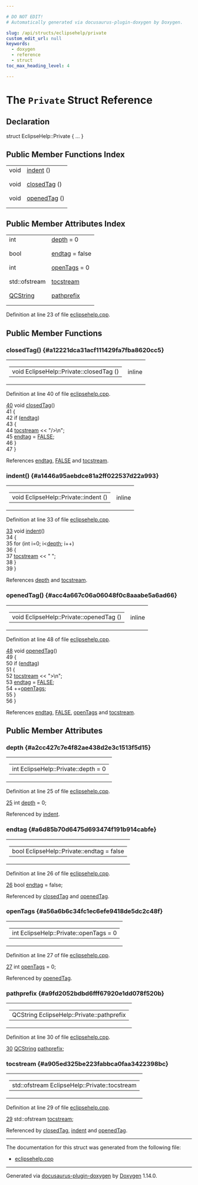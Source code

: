 ```yaml
---

# DO NOT EDIT!
# Automatically generated via docusaurus-plugin-doxygen by Doxygen.

slug: /api/structs/eclipsehelp/private
custom_edit_url: null
keywords:
  - doxygen
  - reference
  - struct
toc_max_heading_level: 4

---
```


<div class="doxyPage">

# The `Private` Struct Reference



## Declaration

<div class="doxyDeclaration">
struct EclipseHelp::Private { ... }
</div>

## Public Member Functions Index

<table class="doxyMembersIndex">

<tr class="doxyMemberIndexItem">
<td class="doxyMemberIndexItemType" align="left" valign="top">void</td>
<td class="doxyMemberIndexItemName" align="left" valign="top"><a href="#a1446a95aebdce81a2ff022537d22a993">indent</a> ()</td>
</tr>
<tr class="doxyMemberIndexDescription">
<td class="doxyMemberIndexDescriptionLeft"></td>
<td class="doxyMemberIndexDescriptionRight">
</td>
</tr>
<tr class="doxyMemberIndexSeparator">
<td class="doxyMemberIndexSeparator" colspan="2"></td>
</tr>

<tr class="doxyMemberIndexItem">
<td class="doxyMemberIndexItemType" align="left" valign="top">void</td>
<td class="doxyMemberIndexItemName" align="left" valign="top"><a href="#a12221dca31acf111429fa7fba8620cc5">closedTag</a> ()</td>
</tr>
<tr class="doxyMemberIndexDescription">
<td class="doxyMemberIndexDescriptionLeft"></td>
<td class="doxyMemberIndexDescriptionRight">
</td>
</tr>
<tr class="doxyMemberIndexSeparator">
<td class="doxyMemberIndexSeparator" colspan="2"></td>
</tr>

<tr class="doxyMemberIndexItem">
<td class="doxyMemberIndexItemType" align="left" valign="top">void</td>
<td class="doxyMemberIndexItemName" align="left" valign="top"><a href="#acc4a667c06a06048f0c8aaabe5a6ad66">openedTag</a> ()</td>
</tr>
<tr class="doxyMemberIndexDescription">
<td class="doxyMemberIndexDescriptionLeft"></td>
<td class="doxyMemberIndexDescriptionRight">
</td>
</tr>
<tr class="doxyMemberIndexSeparator">
<td class="doxyMemberIndexSeparator" colspan="2"></td>
</tr>

</table>

## Public Member Attributes Index

<table class="doxyMembersIndex">

<tr class="doxyMemberIndexItem">
<td class="doxyMemberIndexItemType" align="left" valign="top">int</td>
<td class="doxyMemberIndexItemName" align="left" valign="top"><a href="#a2cc427c7e4f82ae438d2e3c1513f5d15">depth</a> = 0</td>
</tr>
<tr class="doxyMemberIndexDescription">
<td class="doxyMemberIndexDescriptionLeft"></td>
<td class="doxyMemberIndexDescriptionRight">
</td>
</tr>
<tr class="doxyMemberIndexSeparator">
<td class="doxyMemberIndexSeparator" colspan="2"></td>
</tr>

<tr class="doxyMemberIndexItem">
<td class="doxyMemberIndexItemType" align="left" valign="top">bool</td>
<td class="doxyMemberIndexItemName" align="left" valign="top"><a href="#a6d85b70d6475d693474f191b914cabfe">endtag</a> = false</td>
</tr>
<tr class="doxyMemberIndexDescription">
<td class="doxyMemberIndexDescriptionLeft"></td>
<td class="doxyMemberIndexDescriptionRight">
</td>
</tr>
<tr class="doxyMemberIndexSeparator">
<td class="doxyMemberIndexSeparator" colspan="2"></td>
</tr>

<tr class="doxyMemberIndexItem">
<td class="doxyMemberIndexItemType" align="left" valign="top">int</td>
<td class="doxyMemberIndexItemName" align="left" valign="top"><a href="#a56a6b6c34fc1ec6efe9418de5dc2c48f">openTags</a> = 0</td>
</tr>
<tr class="doxyMemberIndexDescription">
<td class="doxyMemberIndexDescriptionLeft"></td>
<td class="doxyMemberIndexDescriptionRight">
</td>
</tr>
<tr class="doxyMemberIndexSeparator">
<td class="doxyMemberIndexSeparator" colspan="2"></td>
</tr>

<tr class="doxyMemberIndexItem">
<td class="doxyMemberIndexItemType" align="left" valign="top">std::ofstream</td>
<td class="doxyMemberIndexItemName" align="left" valign="top"><a href="#a905ed325be223fabbca0faa3422398bc">tocstream</a></td>
</tr>
<tr class="doxyMemberIndexDescription">
<td class="doxyMemberIndexDescriptionLeft"></td>
<td class="doxyMemberIndexDescriptionRight">
</td>
</tr>
<tr class="doxyMemberIndexSeparator">
<td class="doxyMemberIndexSeparator" colspan="2"></td>
</tr>

<tr class="doxyMemberIndexItem">
<td class="doxyMemberIndexItemType" align="left" valign="top"><a href="/web-doxygen/docs/api/classes/qcstring">QCString</a></td>
<td class="doxyMemberIndexItemName" align="left" valign="top"><a href="#a9fd2052bdbd6fff67920e1dd078f520b">pathprefix</a></td>
</tr>
<tr class="doxyMemberIndexDescription">
<td class="doxyMemberIndexDescriptionLeft"></td>
<td class="doxyMemberIndexDescriptionRight">
</td>
</tr>
<tr class="doxyMemberIndexSeparator">
<td class="doxyMemberIndexSeparator" colspan="2"></td>
</tr>

</table>


Definition at line 23 of file <a href="/web-doxygen/docs/api/files/src/eclipsehelp-cpp">eclipsehelp.cpp</a>.

<div class="doxySectionDef">

## Public Member Functions

### closedTag() {#a12221dca31acf111429fa7fba8620cc5}

<div class="doxyMemberItem">
<div class="doxyMemberProto">
<table class="doxyMemberLabels">
<tr class="doxyMemberLabels">
<td class="doxyMemberLabelsLeft">
<table class="doxyMemberName">
<tr>
<td class="doxyMemberName">void EclipseHelp::Private::closedTag ()</td>
</tr>
</table>
</td>
<td class="doxyMemberLabelsRight">
<span class="doxyMemberLabels">
<span class="doxyMemberLabel inline">inline</span>
</span>
</td>
</tr>
</table>
</div>
<div class="doxyMemberDoc">



Definition at line 40 of file <a href="/web-doxygen/docs/api/files/src/eclipsehelp-cpp">eclipsehelp.cpp</a>.

<div class="doxyProgramListing">

<div class="doxyCodeLine"><span class="doxyLineNumber"><a href="#a12221dca31acf111429fa7fba8620cc5">40</a></span><span class="doxyLineContent"><span class="doxyHighlight">  </span><span class="doxyHighlightKeywordType">void</span><span class="doxyHighlight"> <a href="#a12221dca31acf111429fa7fba8620cc5">closedTag</a>()</span></span></div>
<div class="doxyCodeLine"><span class="doxyLineNumber">41</span><span class="doxyLineContent"><span class="doxyHighlight">  {</span></span></div>
<div class="doxyCodeLine"><span class="doxyLineNumber">42</span><span class="doxyLineContent"><span class="doxyHighlight">    </span><span class="doxyHighlightKeywordFlow">if</span><span class="doxyHighlight"> (<a href="#a6d85b70d6475d693474f191b914cabfe">endtag</a>)</span></span></div>
<div class="doxyCodeLine"><span class="doxyLineNumber">43</span><span class="doxyLineContent"><span class="doxyHighlight">    {</span></span></div>
<div class="doxyCodeLine"><span class="doxyLineNumber">44</span><span class="doxyLineContent"><span class="doxyHighlight">      <a href="#a905ed325be223fabbca0faa3422398bc">tocstream</a> &lt;&lt; </span><span class="doxyHighlightStringLiteral">"/&gt;\n"</span><span class="doxyHighlight">;</span></span></div>
<div class="doxyCodeLine"><span class="doxyLineNumber">45</span><span class="doxyLineContent"><span class="doxyHighlight">      <a href="#a6d85b70d6475d693474f191b914cabfe">endtag</a> = <a href="/web-doxygen/docs/api/files/src/qcstring-h/#aa93f0eb578d23995850d61f7d61c55c1">FALSE</a>;</span></span></div>
<div class="doxyCodeLine"><span class="doxyLineNumber">46</span><span class="doxyLineContent"><span class="doxyHighlight">    }</span></span></div>
<div class="doxyCodeLine"><span class="doxyLineNumber">47</span><span class="doxyLineContent"><span class="doxyHighlight">  }</span></span></div>

</div>


References <a href="#a6d85b70d6475d693474f191b914cabfe">endtag</a>, <a href="/web-doxygen/docs/api/files/src/qcstring-h/#aa93f0eb578d23995850d61f7d61c55c1">FALSE</a> and <a href="#a905ed325be223fabbca0faa3422398bc">tocstream</a>.
</div>
</div>

### indent() {#a1446a95aebdce81a2ff022537d22a993}

<div class="doxyMemberItem">
<div class="doxyMemberProto">
<table class="doxyMemberLabels">
<tr class="doxyMemberLabels">
<td class="doxyMemberLabelsLeft">
<table class="doxyMemberName">
<tr>
<td class="doxyMemberName">void EclipseHelp::Private::indent ()</td>
</tr>
</table>
</td>
<td class="doxyMemberLabelsRight">
<span class="doxyMemberLabels">
<span class="doxyMemberLabel inline">inline</span>
</span>
</td>
</tr>
</table>
</div>
<div class="doxyMemberDoc">



Definition at line 33 of file <a href="/web-doxygen/docs/api/files/src/eclipsehelp-cpp">eclipsehelp.cpp</a>.

<div class="doxyProgramListing">

<div class="doxyCodeLine"><span class="doxyLineNumber"><a href="#a1446a95aebdce81a2ff022537d22a993">33</a></span><span class="doxyLineContent"><span class="doxyHighlight">  </span><span class="doxyHighlightKeywordType">void</span><span class="doxyHighlight"> <a href="#a1446a95aebdce81a2ff022537d22a993">indent</a>()</span></span></div>
<div class="doxyCodeLine"><span class="doxyLineNumber">34</span><span class="doxyLineContent"><span class="doxyHighlight">  {</span></span></div>
<div class="doxyCodeLine"><span class="doxyLineNumber">35</span><span class="doxyLineContent"><span class="doxyHighlight">    </span><span class="doxyHighlightKeywordFlow">for</span><span class="doxyHighlight"> (</span><span class="doxyHighlightKeywordType">int</span><span class="doxyHighlight"> i=0; i&lt;<a href="#a2cc427c7e4f82ae438d2e3c1513f5d15">depth</a>; i++)</span></span></div>
<div class="doxyCodeLine"><span class="doxyLineNumber">36</span><span class="doxyLineContent"><span class="doxyHighlight">    {</span></span></div>
<div class="doxyCodeLine"><span class="doxyLineNumber">37</span><span class="doxyLineContent"><span class="doxyHighlight">      <a href="#a905ed325be223fabbca0faa3422398bc">tocstream</a> &lt;&lt; </span><span class="doxyHighlightStringLiteral">"  "</span><span class="doxyHighlight">;</span></span></div>
<div class="doxyCodeLine"><span class="doxyLineNumber">38</span><span class="doxyLineContent"><span class="doxyHighlight">    }</span></span></div>
<div class="doxyCodeLine"><span class="doxyLineNumber">39</span><span class="doxyLineContent"><span class="doxyHighlight">  }</span></span></div>

</div>


References <a href="#a2cc427c7e4f82ae438d2e3c1513f5d15">depth</a> and <a href="#a905ed325be223fabbca0faa3422398bc">tocstream</a>.
</div>
</div>

### openedTag() {#acc4a667c06a06048f0c8aaabe5a6ad66}

<div class="doxyMemberItem">
<div class="doxyMemberProto">
<table class="doxyMemberLabels">
<tr class="doxyMemberLabels">
<td class="doxyMemberLabelsLeft">
<table class="doxyMemberName">
<tr>
<td class="doxyMemberName">void EclipseHelp::Private::openedTag ()</td>
</tr>
</table>
</td>
<td class="doxyMemberLabelsRight">
<span class="doxyMemberLabels">
<span class="doxyMemberLabel inline">inline</span>
</span>
</td>
</tr>
</table>
</div>
<div class="doxyMemberDoc">



Definition at line 48 of file <a href="/web-doxygen/docs/api/files/src/eclipsehelp-cpp">eclipsehelp.cpp</a>.

<div class="doxyProgramListing">

<div class="doxyCodeLine"><span class="doxyLineNumber"><a href="#acc4a667c06a06048f0c8aaabe5a6ad66">48</a></span><span class="doxyLineContent"><span class="doxyHighlight">  </span><span class="doxyHighlightKeywordType">void</span><span class="doxyHighlight"> <a href="#acc4a667c06a06048f0c8aaabe5a6ad66">openedTag</a>()</span></span></div>
<div class="doxyCodeLine"><span class="doxyLineNumber">49</span><span class="doxyLineContent"><span class="doxyHighlight">  {</span></span></div>
<div class="doxyCodeLine"><span class="doxyLineNumber">50</span><span class="doxyLineContent"><span class="doxyHighlight">    </span><span class="doxyHighlightKeywordFlow">if</span><span class="doxyHighlight"> (<a href="#a6d85b70d6475d693474f191b914cabfe">endtag</a>)</span></span></div>
<div class="doxyCodeLine"><span class="doxyLineNumber">51</span><span class="doxyLineContent"><span class="doxyHighlight">    {</span></span></div>
<div class="doxyCodeLine"><span class="doxyLineNumber">52</span><span class="doxyLineContent"><span class="doxyHighlight">      <a href="#a905ed325be223fabbca0faa3422398bc">tocstream</a> &lt;&lt; </span><span class="doxyHighlightStringLiteral">"&gt;\n"</span><span class="doxyHighlight">;</span></span></div>
<div class="doxyCodeLine"><span class="doxyLineNumber">53</span><span class="doxyLineContent"><span class="doxyHighlight">      <a href="#a6d85b70d6475d693474f191b914cabfe">endtag</a> = <a href="/web-doxygen/docs/api/files/src/qcstring-h/#aa93f0eb578d23995850d61f7d61c55c1">FALSE</a>;</span></span></div>
<div class="doxyCodeLine"><span class="doxyLineNumber">54</span><span class="doxyLineContent"><span class="doxyHighlight">      ++<a href="#a56a6b6c34fc1ec6efe9418de5dc2c48f">openTags</a>;</span></span></div>
<div class="doxyCodeLine"><span class="doxyLineNumber">55</span><span class="doxyLineContent"><span class="doxyHighlight">    }</span></span></div>
<div class="doxyCodeLine"><span class="doxyLineNumber">56</span><span class="doxyLineContent"><span class="doxyHighlight">  }</span></span></div>

</div>


References <a href="#a6d85b70d6475d693474f191b914cabfe">endtag</a>, <a href="/web-doxygen/docs/api/files/src/qcstring-h/#aa93f0eb578d23995850d61f7d61c55c1">FALSE</a>, <a href="#a56a6b6c34fc1ec6efe9418de5dc2c48f">openTags</a> and <a href="#a905ed325be223fabbca0faa3422398bc">tocstream</a>.
</div>
</div>

</div>

<div class="doxySectionDef">

## Public Member Attributes

### depth {#a2cc427c7e4f82ae438d2e3c1513f5d15}

<div class="doxyMemberItem">
<div class="doxyMemberProto">
<table class="doxyMemberLabels">
<tr class="doxyMemberLabels">
<td class="doxyMemberLabelsLeft">
<table class="doxyMemberName">
<tr>
<td class="doxyMemberName">int EclipseHelp::Private::depth = 0</td>
</tr>
</table>
</td>
</tr>
</table>
</div>
<div class="doxyMemberDoc">



Definition at line 25 of file <a href="/web-doxygen/docs/api/files/src/eclipsehelp-cpp">eclipsehelp.cpp</a>.

<div class="doxyProgramListing">

<div class="doxyCodeLine"><span class="doxyLineNumber"><a href="#a2cc427c7e4f82ae438d2e3c1513f5d15">25</a></span><span class="doxyLineContent"><span class="doxyHighlight">  </span><span class="doxyHighlightKeywordType">int</span><span class="doxyHighlight"> <a href="#a2cc427c7e4f82ae438d2e3c1513f5d15">depth</a> = 0;</span></span></div>

</div>


Referenced by <a href="#a1446a95aebdce81a2ff022537d22a993">indent</a>.
</div>
</div>

### endtag {#a6d85b70d6475d693474f191b914cabfe}

<div class="doxyMemberItem">
<div class="doxyMemberProto">
<table class="doxyMemberLabels">
<tr class="doxyMemberLabels">
<td class="doxyMemberLabelsLeft">
<table class="doxyMemberName">
<tr>
<td class="doxyMemberName">bool EclipseHelp::Private::endtag = false</td>
</tr>
</table>
</td>
</tr>
</table>
</div>
<div class="doxyMemberDoc">



Definition at line 26 of file <a href="/web-doxygen/docs/api/files/src/eclipsehelp-cpp">eclipsehelp.cpp</a>.

<div class="doxyProgramListing">

<div class="doxyCodeLine"><span class="doxyLineNumber"><a href="#a6d85b70d6475d693474f191b914cabfe">26</a></span><span class="doxyLineContent"><span class="doxyHighlight">  </span><span class="doxyHighlightKeywordType">bool</span><span class="doxyHighlight"> <a href="#a6d85b70d6475d693474f191b914cabfe">endtag</a> = </span><span class="doxyHighlightKeyword">false</span><span class="doxyHighlight">;</span></span></div>

</div>


Referenced by <a href="#a12221dca31acf111429fa7fba8620cc5">closedTag</a> and <a href="#acc4a667c06a06048f0c8aaabe5a6ad66">openedTag</a>.
</div>
</div>

### openTags {#a56a6b6c34fc1ec6efe9418de5dc2c48f}

<div class="doxyMemberItem">
<div class="doxyMemberProto">
<table class="doxyMemberLabels">
<tr class="doxyMemberLabels">
<td class="doxyMemberLabelsLeft">
<table class="doxyMemberName">
<tr>
<td class="doxyMemberName">int EclipseHelp::Private::openTags = 0</td>
</tr>
</table>
</td>
</tr>
</table>
</div>
<div class="doxyMemberDoc">



Definition at line 27 of file <a href="/web-doxygen/docs/api/files/src/eclipsehelp-cpp">eclipsehelp.cpp</a>.

<div class="doxyProgramListing">

<div class="doxyCodeLine"><span class="doxyLineNumber"><a href="#a56a6b6c34fc1ec6efe9418de5dc2c48f">27</a></span><span class="doxyLineContent"><span class="doxyHighlight">  </span><span class="doxyHighlightKeywordType">int</span><span class="doxyHighlight"> <a href="#a56a6b6c34fc1ec6efe9418de5dc2c48f">openTags</a> = 0;</span></span></div>

</div>


Referenced by <a href="#acc4a667c06a06048f0c8aaabe5a6ad66">openedTag</a>.
</div>
</div>

### pathprefix {#a9fd2052bdbd6fff67920e1dd078f520b}

<div class="doxyMemberItem">
<div class="doxyMemberProto">
<table class="doxyMemberLabels">
<tr class="doxyMemberLabels">
<td class="doxyMemberLabelsLeft">
<table class="doxyMemberName">
<tr>
<td class="doxyMemberName">QCString EclipseHelp::Private::pathprefix</td>
</tr>
</table>
</td>
</tr>
</table>
</div>
<div class="doxyMemberDoc">



Definition at line 30 of file <a href="/web-doxygen/docs/api/files/src/eclipsehelp-cpp">eclipsehelp.cpp</a>.

<div class="doxyProgramListing">

<div class="doxyCodeLine"><span class="doxyLineNumber"><a href="#a9fd2052bdbd6fff67920e1dd078f520b">30</a></span><span class="doxyLineContent"><span class="doxyHighlight">  <a href="/web-doxygen/docs/api/classes/qcstring">QCString</a> <a href="#a9fd2052bdbd6fff67920e1dd078f520b">pathprefix</a>;</span></span></div>

</div>

</div>
</div>

### tocstream {#a905ed325be223fabbca0faa3422398bc}

<div class="doxyMemberItem">
<div class="doxyMemberProto">
<table class="doxyMemberLabels">
<tr class="doxyMemberLabels">
<td class="doxyMemberLabelsLeft">
<table class="doxyMemberName">
<tr>
<td class="doxyMemberName">std::ofstream EclipseHelp::Private::tocstream</td>
</tr>
</table>
</td>
</tr>
</table>
</div>
<div class="doxyMemberDoc">



Definition at line 29 of file <a href="/web-doxygen/docs/api/files/src/eclipsehelp-cpp">eclipsehelp.cpp</a>.

<div class="doxyProgramListing">

<div class="doxyCodeLine"><span class="doxyLineNumber"><a href="#a905ed325be223fabbca0faa3422398bc">29</a></span><span class="doxyLineContent"><span class="doxyHighlight">  std::ofstream <a href="#a905ed325be223fabbca0faa3422398bc">tocstream</a>;</span></span></div>

</div>


Referenced by <a href="#a12221dca31acf111429fa7fba8620cc5">closedTag</a>, <a href="#a1446a95aebdce81a2ff022537d22a993">indent</a> and <a href="#acc4a667c06a06048f0c8aaabe5a6ad66">openedTag</a>.
</div>
</div>

</div>

<hr/>

The documentation for this struct was generated from the following file:

<ul>
<li><a href="/web-doxygen/docs/api/files/src/eclipsehelp-cpp">eclipsehelp.cpp</a></li>
</ul>

<hr/>

<p class="doxyGeneratedBy">Generated via <a href="https://github.com/xpack/docusaurus-plugin-doxygen">docusaurus-plugin-doxygen</a> by <a href="https://www.doxygen.nl">Doxygen</a> 1.14.0.</p>

</div>
